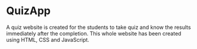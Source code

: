 # QuizApp

A quiz website is created for the students to take quiz and know the results immediately after the completion.
This whole website has been created using HTML, CSS and JavaScript.
